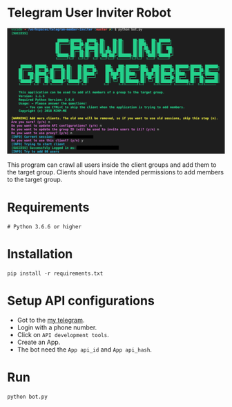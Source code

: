 # Telegram User Inviter Robot

![Terminal Screenshot](/assets/images/1-1-5.jpg)

This program can crawl all users inside the client groups and add them to the target group. Clients should have intended permissions to add members to the target group.

# Requirements

```shell
# Python 3.6.6 or higher
```

# Installation
```shell
pip install -r requirements.txt
```

# Setup API configurations
- Got to the [my telegram](https://my.telegram.org/).
- Login with a phone number.
- Click on `API development tools`.
- Create an App.
- The bot need the `App api_id` and `App api_hash`.

# Run
```shell
python bot.py 
```
